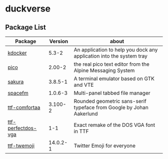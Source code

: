 # duckverse

## Package List

Package                | Version | about      |
---------------------- | --------|----------  
 <a href='https://github.com/ItzSelenux/duckverse/raw/main/x86_64/kdocker-5.3-2-x86_64.pkg.tar.zst'>kdocker               | 5.3-2   | An application to help you dock any application into the system tray
 <a href='https://github.com/ItzSelenux/duckverse/raw/main/x86_64/pico-2.00-2-x86_64.pkg.tar.zst'>pico                  | 2.00-2  | the real pico text editor from the Alpine Messaging System
 <a href='https://github.com/ItzSelenux/duckverse/raw/main/x86_64/sakura-3.8.5-1-x86_64.pkg.tar.zst'>sakura                | 3.8.5-1 | A terminal emulator based on GTK and VTE
 <a href='https://github.com/ItzSelenux/duckverse/raw/main/x86_64/spacefm-1.0.6-3-x86_64.pkg.tar.zst'>spacefm               | 1.0.6-3 | Multi-panel tabbed file manager
 <a href='https://github.com/ItzSelenux/duckverse/raw/main/x86_64/ttf-comfortaa-3.100-2-any.pkg.tar.zst'>ttf-comfortaa         | 3.100-2 | Rounded geometric sans-serif typeface from Google by Johan Aakerlund
 <a href='https://github.com/ItzSelenux/duckverse/raw/main/x86_64/ttf-perfectdos-vga-1-1-any.pkg.tar.zst'>ttf-perfectdos-vga    | 1-1     | Exact remake of the DOS VGA font in TTF   
 <a href='https://github.com/ItzSelenux/duckverse/raw/main/x86_64/ttf-twemoji-14.0.2-1-any.pkg.tar.zst'>ttf-twemoji    | 14.0.2-1     | Twitter Emoji for everyone   

